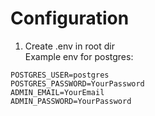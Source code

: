 # Configuration

1.  Create .env in root dir  
Example env for postgres:
```env
POSTGRES_USER=postgres
POSTGRES_PASSWORD=YourPassword
ADMIN_EMAIL=YourEmail
ADMIN_PASSWORD=YourPassword
```
